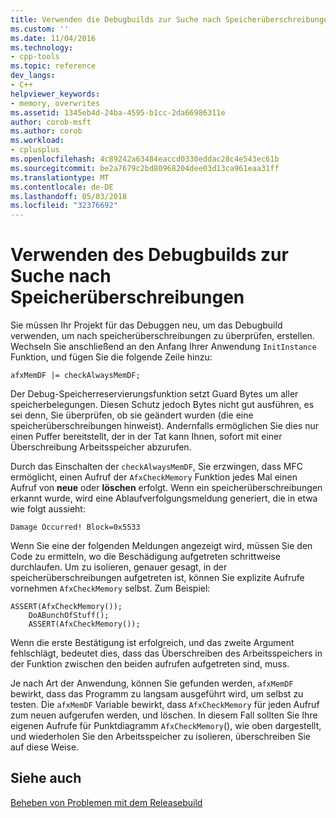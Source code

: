 ```yaml
---
title: Verwenden die Debugbuilds zur Suche nach Speicherüberschreibungen | Microsoft Docs
ms.custom: ''
ms.date: 11/04/2016
ms.technology:
- cpp-tools
ms.topic: reference
dev_langs:
- C++
helpviewer_keywords:
- memory, overwrites
ms.assetid: 1345eb4d-24ba-4595-b1cc-2da66986311e
author: corob-msft
ms.author: corob
ms.workload:
- cplusplus
ms.openlocfilehash: 4c89242a63484eaccd0330eddac28c4e543ec61b
ms.sourcegitcommit: be2a7679c2bd80968204dee03d13ca961eaa31ff
ms.translationtype: MT
ms.contentlocale: de-DE
ms.lasthandoff: 05/03/2018
ms.locfileid: "32376692"
---
```

# <a name="using-the-debug-build-to-check-for-memory-overwrite"></a>Verwenden des Debugbuilds zur Suche nach Speicherüberschreibungen
Sie müssen Ihr Projekt für das Debuggen neu, um das Debugbuild verwenden, um nach speicherüberschreibungen zu überprüfen, erstellen. Wechseln Sie anschließend an den Anfang Ihrer Anwendung `InitInstance` Funktion, und fügen Sie die folgende Zeile hinzu:  
  
```  
afxMemDF |= checkAlwaysMemDF;  
```  
  
 Der Debug-Speicherreservierungsfunktion setzt Guard Bytes um aller speicherbelegungen. Diesen Schutz jedoch Bytes nicht gut ausführen, es sei denn, Sie überprüfen, ob sie geändert wurden (die eine speicherüberschreibungen hinweist). Andernfalls ermöglichen Sie dies nur einen Puffer bereitstellt, der in der Tat kann Ihnen, sofort mit einer Überschreibung Arbeitsspeicher abzurufen.  
  
 Durch das Einschalten der `checkAlwaysMemDF`, Sie erzwingen, dass MFC ermöglicht, einen Aufruf der `AfxCheckMemory` Funktion jedes Mal einen Aufruf von **neue** oder **löschen** erfolgt. Wenn ein speicherüberschreibungen erkannt wurde, wird eine Ablaufverfolgungsmeldung generiert, die in etwa wie folgt aussieht:  
  
```  
Damage Occurred! Block=0x5533  
```  
  
 Wenn Sie eine der folgenden Meldungen angezeigt wird, müssen Sie den Code zu ermitteln, wo die Beschädigung aufgetreten schrittweise durchlaufen. Um zu isolieren, genauer gesagt, in der speicherüberschreibungen aufgetreten ist, können Sie explizite Aufrufe vornehmen `AfxCheckMemory` selbst. Zum Beispiel:  
  
```  
ASSERT(AfxCheckMemory());  
    DoABunchOfStuff();  
    ASSERT(AfxCheckMemory());  
```  
  
 Wenn die erste Bestätigung ist erfolgreich, und das zweite Argument fehlschlägt, bedeutet dies, dass das Überschreiben des Arbeitsspeichers in der Funktion zwischen den beiden aufrufen aufgetreten sind, muss.  
  
 Je nach Art der Anwendung, können Sie gefunden werden, `afxMemDF` bewirkt, dass das Programm zu langsam ausgeführt wird, um selbst zu testen. Die `afxMemDF` Variable bewirkt, dass `AfxCheckMemory` für jeden Aufruf zum neuen aufgerufen werden, und löschen. In diesem Fall sollten Sie Ihre eigenen Aufrufe für Punktdiagramm `AfxCheckMemory`(), wie oben dargestellt, und wiederholen Sie den Arbeitsspeicher zu isolieren, überschreiben Sie auf diese Weise.  
  
## <a name="see-also"></a>Siehe auch  
 [Beheben von Problemen mit dem Releasebuild](../../build/reference/fixing-release-build-problems.md)